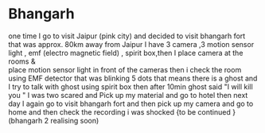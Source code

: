 # Bhangarh 

one time I go to visit Jaipur (pink city) and decided to visit bhangarh fort that was approx. 80km away from Jaipur I have 3 camera ,3 motion sensor light , emf (electro magnetic field) , spirit box,then I place camera at the rooms &   
place motion sensor light in front of the cameras then i check the room using EMF  detector that was blinking 5 dots that means there is a ghost and I try to talk with ghost using spirit box then after 10min ghost said 
"I will kill you " I was two scared and Pick up my material and go to hotel then next day I again go to visit bhangarh fort and then pick up my camera and go to home and then check the recording i was shocked {to be continued } (bhangarh 2 realising soon)
